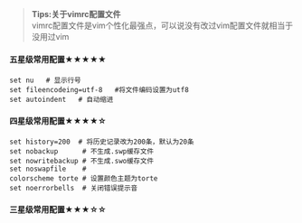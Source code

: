 ><b>Tips:关于vimrc配置文件</b><br>
    vimrc配置文件是vim个性化最强点，可以说没有改过vim配置文件就相当于没用过vim	
 
#### 五星级常用配置★★★★★
	set nu   # 显示行号
	set fileencodeing=utf-8   #将文件编码设置为utf8
	set autoindent   # 自动缩进

#### 四星级常用配置★★★★☆
	set history=200  # 将历史记录改为200条，默认为20条
	set nobackup      # 不生成.swp缓存文件
	set nowritebackup # 不生成.swo缓存文件
	set noswapfile    # 
	colorscheme torte # 设置颜色主题为torte
	set noerrorbells  # 关闭错误提示音

#### 三星级常用配置★★★☆☆


